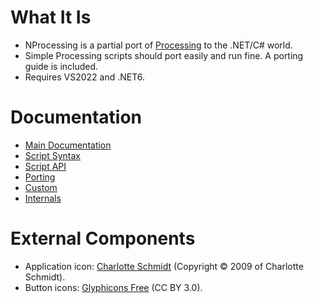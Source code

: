 
# What It Is

- NProcessing is a partial port of [Processing](https://processing.org/) to the .NET/C# world.
- Simple Processing scripts should port easily and run fine. A porting guide is included.
- Requires VS2022 and .NET6.


# Documentation

- [Main Documentation](DocFiles/NProcessing.md)
- [Script Syntax](DocFiles/ScriptSyntax.md)
- [Script API](DocFiles/ScriptApi.md)
- [Porting](DocFiles/Porting.md)
- [Custom](DocFiles/Custom.md)
- [Internals](DocFiles/Internals.md)

# External Components

- Application icon: [Charlotte Schmidt](http://pattedemouche.free.fr/) (Copyright © 2009 of Charlotte Schmidt).
- Button icons: [Glyphicons Free](http://glyphicons.com/) (CC BY 3.0).
